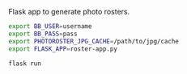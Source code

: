Flask app to generate photo rosters.



```bash
export BB_USER=username
export BB_PASS=pass
export PHOTOROSTER_JPG_CACHE=/path/to/jpg/cache
export FLASK_APP=roster-app.py

flask run
```


